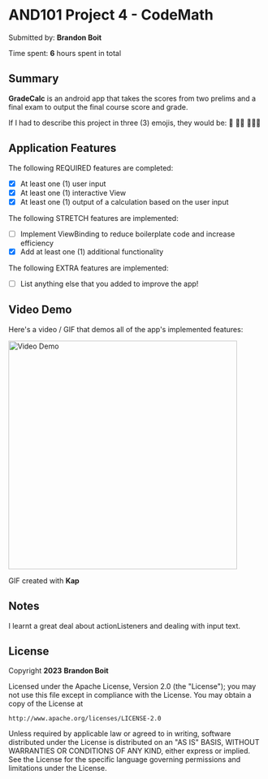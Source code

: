 <!-- (This is a comment) INSTRUCTIONS: Go through this page and fill out any **bolded** entries with their correct values.-->

# AND101 Project 4 - CodeMath

Submitted by: **Brandon Boit**

Time spent: **6** hours spent in total

## Summary

**GradeCalc** is an android app that takes the scores from two prelims and a final exam to output the final course score and grade.

If I had to describe this project in three (3) emojis, they would be: 🧮 🧑‍🎓 👨🏾‍💻

## Application Features

<!-- (This is a comment) Please be sure to change the [ ] to [x] for any features you completed.  If a feature is not checked [x], you might miss the points for that item! -->

The following REQUIRED features are completed:

- [x] At least one (1) user input
- [x] At least one (1) interactive View
- [x] At least one (1) output of a calculation based on the user input

The following STRETCH features are implemented:

- [ ] Implement ViewBinding to reduce boilerplate code and increase efficiency
- [x] Add at least one (1) additional functionality

The following EXTRA features are implemented:

- [ ] List anything else that you added to improve the app!

## Video Demo

Here's a video / GIF that demos all of the app's implemented features:

<img src='gradecalc.gif' title='Video Demo' width='450' alt='Video Demo' />

GIF created with **Kap**

<!-- Recommended tools:
- [Kap](https://getkap.co/) for macOS
- [ScreenToGif](https://www.screentogif.com/) for Windows
- [peek](https://github.com/phw/peek) for Linux. -->

## Notes

I learnt a great deal about actionListeners and dealing with input text.

## License

Copyright **2023** **Brandon Boit**

Licensed under the Apache License, Version 2.0 (the "License");
you may not use this file except in compliance with the License.
You may obtain a copy of the License at

    http://www.apache.org/licenses/LICENSE-2.0

Unless required by applicable law or agreed to in writing, software
distributed under the License is distributed on an "AS IS" BASIS,
WITHOUT WARRANTIES OR CONDITIONS OF ANY KIND, either express or implied.
See the License for the specific language governing permissions and
limitations under the License.
